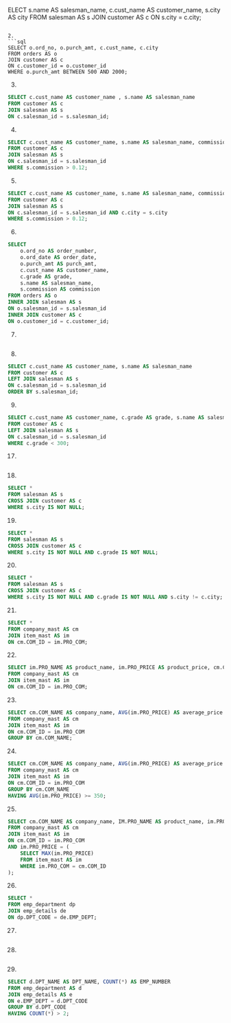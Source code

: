 ELECT s.name AS salesman_name, c.cust_name AS customer_name, s.city AS city
FROM salesman AS s
JOIN customer AS c
ON s.city = c.city;
```

2.
```sql
SELECT o.ord_no, o.purch_amt, c.cust_name, c.city
FROM orders AS o
JOIN customer AS c
ON c.customer_id = o.customer_id
WHERE o.purch_amt BETWEEN 500 AND 2000;
```

3.
```sql
SELECT c.cust_name AS customer_name , s.name AS salesman_name
FROM customer AS c
JOIN salesman AS s
ON c.salesman_id = s.salesman_id;
```

4.
```sql
SELECT c.cust_name AS customer_name, s.name AS salesman_name, commission
FROM customer AS c
JOIN salesman AS s
ON c.salesman_id = s.salesman_id
WHERE s.commission > 0.12;
```

5.
```sql
SELECT c.cust_name AS customer_name, s.name AS salesman_name, commission
FROM customer AS c
JOIN salesman AS s
ON c.salesman_id = s.salesman_id AND c.city = s.city
WHERE s.commission > 0.12;
```

6.
```sql
SELECT 
    o.ord_no AS order_number,  
    o.ord_date AS order_date, 
    o.purch_amt AS purch_amt, 
    c.cust_name AS customer_name, 
    c.grade AS grade, 
    s.name AS salesman_name,
    s.commission AS commission
FROM orders AS o
INNER JOIN salesman AS s
ON o.salesman_id = s.salesman_id
INNER JOIN customer AS c
ON o.customer_id = c.customer_id;
```

7.
```sql

```

8.
```sql
SELECT c.cust_name AS customer_name, s.name AS salesman_name
FROM customer AS c
LEFT JOIN salesman AS s
ON c.salesman_id = s.salesman_id
ORDER BY s.salesman_id;
```

9.
```sql
SELECT c.cust_name AS customer_name, c.grade AS grade, s.name AS salesman_name
FROM customer AS c
LEFT JOIN salesman AS s
ON c.salesman_id = s.salesman_id
WHERE c.grade < 300;
```

17.
```sql

```

18.
```sql
SELECT *
FROM salesman AS s
CROSS JOIN customer AS c
WHERE s.city IS NOT NULL;
```

19.
```sql
SELECT *
FROM salesman AS s
CROSS JOIN customer AS c
WHERE s.city IS NOT NULL AND c.grade IS NOT NULL;
```

20.
```sql
SELECT *
FROM salesman AS s
CROSS JOIN customer AS c
WHERE s.city IS NOT NULL AND c.grade IS NOT NULL AND s.city != c.city;
```

21.
```sql
SELECT *
FROM company_mast AS cm
JOIN item_mast AS im
ON cm.COM_ID = im.PRO_COM;
```

22.
```sql
SELECT im.PRO_NAME AS product_name, im.PRO_PRICE AS product_price, cm.COM_NAME AS company_name
FROM company_mast AS cm
JOIN item_mast AS im
ON cm.COM_ID = im.PRO_COM;
```

23.
```sql
SELECT cm.COM_NAME AS company_name, AVG(im.PRO_PRICE) AS average_price
FROM company_mast AS cm
JOIN item_mast AS im
ON cm.COM_ID = im.PRO_COM
GROUP BY cm.COM_NAME;
```

24.
```sql
SELECT cm.COM_NAME AS company_name, AVG(im.PRO_PRICE) AS average_price
FROM company_mast AS cm
JOIN item_mast AS im
ON cm.COM_ID = im.PRO_COM
GROUP BY cm.COM_NAME
HAVING AVG(im.PRO_PRICE) >= 350;
```

25.
```sql
SELECT cm.COM_NAME AS company_name, IM.PRO_NAME AS product_name, im.PRO_PRICE AS product_price
FROM company_mast AS cm
JOIN item_mast AS im
ON cm.COM_ID = im.PRO_COM
AND im.PRO_PRICE = (
    SELECT MAX(im.PRO_PRICE)
    FROM item_mast AS im
    WHERE im.PRO_COM = cm.COM_ID
);
```

26.
```sql
SELECT *
FROM emp_department dp
JOIN emp_details de
ON dp.DPT_CODE = de.EMP_DEPT;
```

27.
```sql
```

28.
```sql

```

29.
```sql
SELECT d.DPT_NAME AS DPT_NAME, COUNT(*) AS EMP_NUMBER
FROM emp_department AS d
JOIN emp_details AS e
ON e.EMP_DEPT = d.DPT_CODE
GROUP BY d.DPT_CODE
HAVING COUNT(*) > 2;
```







